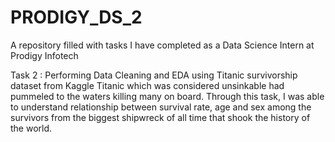 # PRODIGY_DS_2
A repository filled with tasks I have completed as a Data Science Intern at Prodigy Infotech

Task 2 : 
Performing Data Cleaning and EDA using Titanic survivorship dataset from Kaggle
Titanic which was considered unsinkable had pummeled to the waters killing many on board.
Through this task, I was able to understand relationship between survival rate, age and sex among the survivors from the biggest shipwreck of all time that shook the history of the world. 
